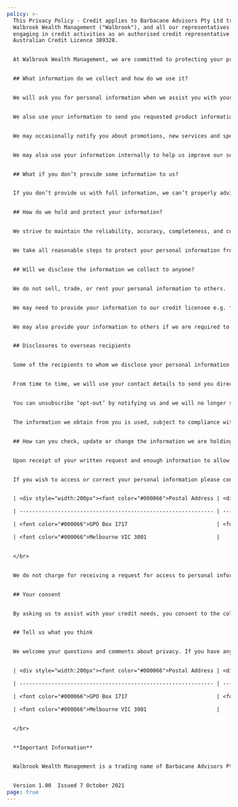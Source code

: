 ```yaml
---
policy: >-
  This Privacy Policy - Credit applies to Barbacane Advisors Pty Ltd trading as
  Walbrook Wealth Management ("Walbrook"), and all our representatives when
  engaging in credit activities as an authorised credit representative of
  Australian Credit Licence 389328.


  At Walbrook Wealth Management, we are committed to protecting your privacy in accordance with the Privacy Act 1988 (Cth). This Privacy Policy - Credit describes our current policies and practices in relation to the handling and use of personal information. It should be read in conjunction with our Privacy Policy, located at www.walbrook.com.au/privacy. 


  ## What information do we collect and how do we use it?


  We will ask you for personal information when we assist you with your finance. Personal information may include any sensitive information (including health information) and may include any information you tell us about any vulnerability you may have. We use the information you provide to advise about and assist with your credit needs. We only provide your information to the companies with whom you choose to deal (and their representatives).


  We also use your information to send you requested product information and to enable us to manage your ongoing relationship with us e.g. invoicing, client surveys etc.  We may do so by mail or electronically unless you tell us that you do not wish to receive electronic communications.  


  We may occasionally notify you about promotions, new services and special offers, events or articles we think will be of interest to you. We may send you regular updates by email or by post. If you would rather not receive this information, email or write to us. 


  We may also use your information internally to help us improve our services and help resolve any problems.


  ## What if you don’t provide some information to us?


  If you don’t provide us with full information, we can’t properly advise or assist you with your credit needs.


  ## How do we hold and protect your information?


  We strive to maintain the reliability, accuracy, completeness, and currency of the personal information we hold and to protect its privacy and security. We keep personal information only for as long as is reasonably necessary for the purpose for which it was collected or to comply with any applicable legal or ethical reporting or document retention requirements


  We take all reasonable steps to protect your personal information from misuse, interference, loss, unauthorised access, modification or disclosure. We have physical, electronic and procedural safeguards to protect your information held by us. For example, we store your personal information in secured office premises and encrypted electronic databases requiring logins and passwords for access. We require all staff to maintain the confidentiality of your personal information.


  ## Will we disclose the information we collect to anyone?


  We do not sell, trade, or rent your personal information to others.


  We may need to provide your information to our credit licensee e.g. for administration and supervision activities, contractors who supply services to us e.g. to handle mailings on our behalf, or to other companies in the event of a corporate sale, merger, re-organisation, dissolution or similar event.  However, we will do our best to ensure that they protect your information in the same way that we do.


  We may also provide your information to others if we are required to do so by law or under some unusual other circumstances which the Privacy Act permits.


  ## Disclosures to overseas recipients


  Some of the recipients to whom we disclose your personal information may be based overseas. It is not practicable to list every country in which such recipients are located but it is likely that such countries will include the Philippines, India, and Nepal.


  From time to time, we will use your contact details to send you direct marketing communications including offers, updates and newsletters that are relevant to the services we provide. We may do so by mail or electronically unless you tell us that you do not wish to receive electronic communications.


  You can unsubscribe ‘opt-out’ by notifying us and we will no longer send information to you.


  The information we obtain from you is used, subject to compliance with Australia’s privacy and credit reporting laws, only for the purposes listed in this Consent and is not disclosed to any other person except with your permission or as permitted, or required, by law.


  ## How can you check, update or change the information we are holding?


  Upon receipt of your written request and enough information to allow us to identify the information, we will disclose to you the personal information we hold about you. We will also correct, amend or delete any personal information that we agree is inaccurate.


  If you wish to access or correct your personal information please contact us using the details below.


  | <div style="width:200px"><font color="#000066">Postal Address | <div style="width:200px"><font color="#000066">Email | <div style="width:200px"><font color="#000066">Telephone</font> |

  | ------------------------------------------------------------- | ---------------------------------------------------- | --------------------------------------------------------------- |

  | <font color="#000066">GPO Box 1717                            | <font color="#000066">info@walbrook.com.au           | <font color="#000066">+61 3 9013 6262                           |

  | <font color="#000066">Melbourne VIC 3001                      |                                                      |                                                                 |


  </br>


  We do not charge for receiving a request for access to personal information or for complying with a correction request.


  ## Your consent


  By asking us to assist with your credit needs, you consent to the collection and use of the information you have provided to us for the purposes described above.


  ## Tell us what you think


  We welcome your questions and comments about privacy. If you have any concerns or complaints, please contact us using the details below.


  | <div style="width:200px"><font color="#000066">Postal Address | <div style="width:200px"><font color="#000066">Email | <div style="width:200px"><font color="#000066">Telephone</font> |

  | ------------------------------------------------------------- | ---------------------------------------------------- | --------------------------------------------------------------- |

  | <font color="#000066">GPO Box 1717                            | <font color="#000066">info@walbrook.com.au           | <font color="#000066">+61 3 9013 6262                           |

  | <font color="#000066">Melbourne VIC 3001                      |                                                      |                                                                 |


  </br>


  **Important Information**


  Walbrook Wealth Management is a trading name of Barbacane Advisors Pty Ltd (ABN 32 626 694 139, Australian Financial Services Licence No. 512465). Credit Representative Number 534783 authorised under Australian Credit Licence 389328. Liability limited by a scheme approved under Professional Standards Legislation.


  Version 1.00  Issued 7 October 2021
page: true
---
```

